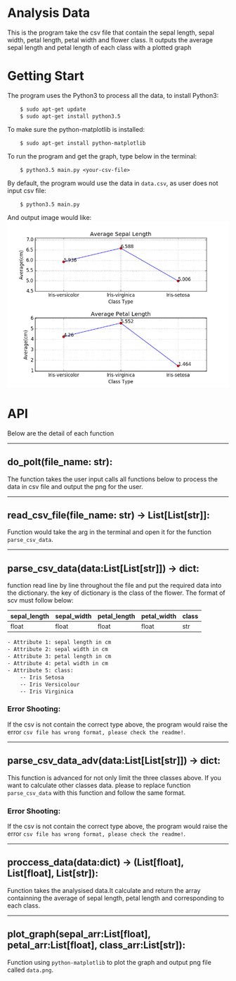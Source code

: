 
# Analysis Data

This is the program take the csv file that contain the sepal length, sepal width, petal length, petal width and flower class. It outputs the average sepal length and petal length of each class with a plotted graph


# Getting Start

The program uses the Python3 to process all the data, to install Python3:
```
	$ sudo apt-get update
	$ sudo apt-get install python3.5
```

To make sure the python-matplotlib is installed:
```
	$ sudo apt-get install python-matplotlib
```

To run the program and get the graph, type below in the terminal:
```
	$ python3.5 main.py <your-csv-file>
```

By default, the program would use the data in `data.csv`, as user does not input csv file:
```
	$ python3.5 main.py
```
And output image would like:
![alt text](image/sample.png)


# API

Below are the detail of each function

---

## do_polt(file_name: str):

The function takes the user input calls all functions below to process the data in csv file and output the png for the user.

---

## read_csv_file(file_name: str) -> List[List[str]]:

Function would take the arg in the terminal and open it for the function `parse_csv_data`.

---

## parse_csv_data(data:List[List[str]]) -> dict:

function read line by line throughout the file and put the required data into the dictionary. the key of dictionary is the class of the flower. The format of scv must follow below:

| sepal_length | sepal_width | petal_length | petal_width | class |
|--------------|-------------|--------------|-------------|-------|
| 	  float    |    float    | 	   float    | 	  float   |  str  |

	- Attribute 1: sepal length in cm
	- Attribute 2: sepal width in cm
	- Attribute 3: petal length in cm
	- Attribute 4: petal width in cm
	- Attribute 5: class:
		-- Iris Setosa
      	-- Iris Versicolour
      	-- Iris Virginica

### Error Shooting:

If the csv is not contain the correct type above, the program would raise the error `csv file has wrong format, please check the readme!`.

---

## parse_csv_data_adv(data:List[List[str]]) -> dict:

This function is advanced for not only limit the three classes above. If you want to calculate other classes data. please to replace function `parse_csv_data` with this function and follow the same format.

### Error Shooting:

If the csv is not contain the correct type above, the program would raise the error `csv file has wrong format, please check the readme!`.

---

## proccess_data(data:dict) -> (List[float], List[float], List[str]):

Function takes the analysised data.It calculate and return the array containning the average of sepal length, petal length and corresponding to each class.

---

## plot_graph(sepal_arr:List[float], petal_arr:List[float], class_arr:List[str]):

Function using `python-matplotlib` to plot the graph and output png file called `data.png`.









